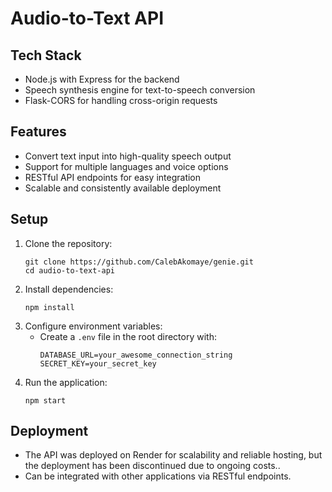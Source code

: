 # Audio-to-Text API

## Tech Stack

- Node.js with Express for the backend
- Speech synthesis engine for text-to-speech conversion
- Flask-CORS for handling cross-origin requests

## Features

- Convert text input into high-quality speech output
- Support for multiple languages and voice options
- RESTful API endpoints for easy integration
- Scalable and consistently available deployment

## Setup

1. Clone the repository:
   ```
   git clone https://github.com/CalebAkomaye/genie.git
   cd audio-to-text-api
   ```
2. Install dependencies:
   ```
   npm install
   ```
3. Configure environment variables:
   - Create a `.env` file in the root directory with:
     ```
     DATABASE_URL=your_awesome_connection_string
     SECRET_KEY=your_secret_key
     ```
4. Run the application:
   ```
   npm start
   ```

## Deployment

- The API was deployed on Render for scalability and reliable hosting, but the deployment has been discontinued due to ongoing costs..
- Can be integrated with other applications via RESTful endpoints.
